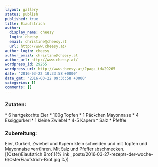 ```yaml
---
layout: gallery
status: publish
published: true
title: Eiaufstrich
author:
  display_name: cheesy
  login: cheesy
  email: christine@cheesy.at
  url: http://www.cheesy.at/
author_login: cheesy
author_email: christine@cheesy.at
author_url: http://www.cheesy.at/
wordpress_id: 29265
wordpress_url: http://www.cheesy.at/?page_id=29265
date: '2016-03-22 10:33:58 +0000'
date_gmt: '2016-03-22 09:33:58 +0000'
categories: []
comments: []
---
```

### Zutaten:
\* 6 hartgekochte Eier
\* 100g Topfen
\* 1 Päckchen Mayonnaise
\* 4 Essiggurkerl
\* 1 kleine Zwiebel
\* 4-5 Kapern
\* Salz
\* Pfeffer
### Zubereitung:
Eier, Gurkerl, Zwiebel und Kapern klein schneiden und mit Topfen und Mayonnaise verrühren. Mit Salz und Pfeffer abschmecken.
![(Oster)Eiaufstrich Brot]({% link _posts/2016-03-27-rezepte-der-woche-6/OsterEiaufstrich-Brot.jpg %})
